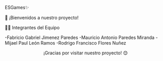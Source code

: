 ESGames✨

🚀 ¡Bienvenidos a nuestro proyecto!

👨‍💻 Integrantes del Equipo

-Fabricio Gabriel Jimenez Paredes
-Mauricio Antonio Paredes Miranda
-Mijael Paul León Ramos
-Rodrigo Francisco Flores Nuñez

<p align="center">
  ¡Gracias por visitar nuestro proyecto! 😊
</p>
